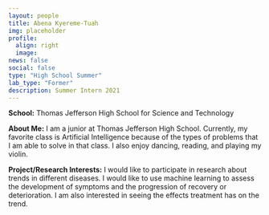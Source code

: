 ```yaml
---
layout: people
title: Abena Kyereme-Tuah
img: placeholder
profile:
  align: right
  image:
news: false
social: false
type: "High School Summer"
lab_type: "Former"
description: Summer Intern 2021
---
```


**School:** Thomas Jefferson High School for Science and Technology

**About Me:**
I am a junior at Thomas Jefferson High School. Currently, my favorite class is Artificial Intelligence because of the types of problems that I am able to solve in that class. I also enjoy dancing, reading, and playing my violin.

**Project/Research Interests:**
I would like to participate in research about trends in different diseases. I would like to use machine learning to assess the development of symptoms and the progression of recovery or deterioration. I am also interested in seeing the effects treatment has on the trend.
